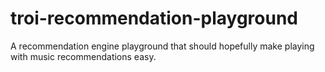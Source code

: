 # troi-recommendation-playground
A recommendation engine playground that should hopefully make playing with music recommendations easy.
